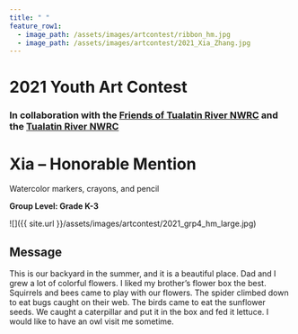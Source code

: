 ```yaml
---
title: " "
feature_row1:
  - image_path: /assets/images/artcontest/ribbon_hm.jpg
  - image_path: /assets/images/artcontest/2021_Xia_Zhang.jpg
---
```


# 2021 Youth Art Contest

### In collaboration with the [Friends of Tualatin River NWRC](https://fotr.wildapricot.org/) and the [Tualatin River NWRC](https://www.fws.gov/refuge/Tualatin_River/)

# Xia – Honorable Mention  
Watercolor markers, crayons, and pencil  

**Group Level: Grade K-3**  

![]({{ site.url }}/assets/images/artcontest/2021_grp4_hm_large.jpg)

## Message

This is our backyard in the summer, and it is a beautiful place. Dad and I grew a lot of colorful flowers. I liked my brother’s flower box the best. Squirrels and bees came to play with our flowers. The spider climbed down to eat bugs caught on their web. The birds came to eat the sunflower seeds. We caught a caterpillar and put it in the box and fed it lettuce. I would like to have an owl visit me sometime.
